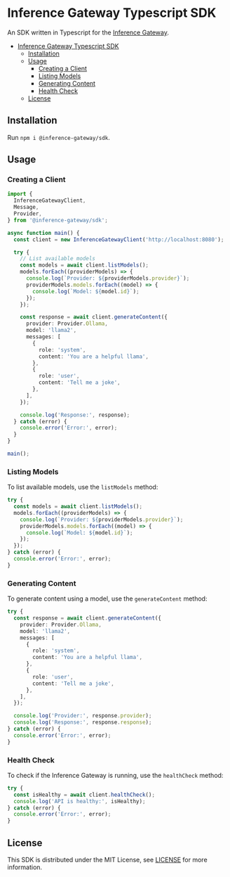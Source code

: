 # Inference Gateway Typescript SDK

An SDK written in Typescript for the [Inference Gateway](https://github.com/edenreich/inference-gateway).

- [Inference Gateway Typescript SDK](#inference-gateway-typescript-sdk)
  - [Installation](#installation)
  - [Usage](#usage)
    - [Creating a Client](#creating-a-client)
    - [Listing Models](#listing-models)
    - [Generating Content](#generating-content)
    - [Health Check](#health-check)
  - [License](#license)

## Installation

Run `npm i @inference-gateway/sdk`.

## Usage

### Creating a Client

```typescript
import {
  InferenceGatewayClient,
  Message,
  Provider,
} from '@inference-gateway/sdk';

async function main() {
  const client = new InferenceGatewayClient('http://localhost:8080');

  try {
    // List available models
    const models = await client.listModels();
    models.forEach((providerModels) => {
      console.log(`Provider: ${providerModels.provider}`);
      providerModels.models.forEach((model) => {
        console.log(`Model: ${model.id}`);
      });
    });

    const response = await client.generateContent({
      provider: Provider.Ollama,
      model: 'llama2',
      messages: [
        {
          role: 'system',
          content: 'You are a helpful llama',
        },
        {
          role: 'user',
          content: 'Tell me a joke',
        },
      ],
    });

    console.log('Response:', response);
  } catch (error) {
    console.error('Error:', error);
  }
}

main();
```

### Listing Models

To list available models, use the `listModels` method:

```typescript
try {
  const models = await client.listModels();
  models.forEach((providerModels) => {
    console.log(`Provider: ${providerModels.provider}`);
    providerModels.models.forEach((model) => {
      console.log(`Model: ${model.id}`);
    });
  });
} catch (error) {
  console.error('Error:', error);
}
```

### Generating Content

To generate content using a model, use the `generateContent` method:

```typescript
try {
  const response = await client.generateContent({
    provider: Provider.Ollama,
    model: 'llama2',
    messages: [
      {
        role: 'system',
        content: 'You are a helpful llama',
      },
      {
        role: 'user',
        content: 'Tell me a joke',
      },
    ],
  });

  console.log('Provider:', response.provider);
  console.log('Response:', response.response);
} catch (error) {
  console.error('Error:', error);
}
```

### Health Check

To check if the Inference Gateway is running, use the `healthCheck` method:

```typescript
try {
  const isHealthy = await client.healthCheck();
  console.log('API is healthy:', isHealthy);
} catch (error) {
  console.error('Error:', error);
}
```

## License

This SDK is distributed under the MIT License, see [LICENSE](LICENSE) for more information.
